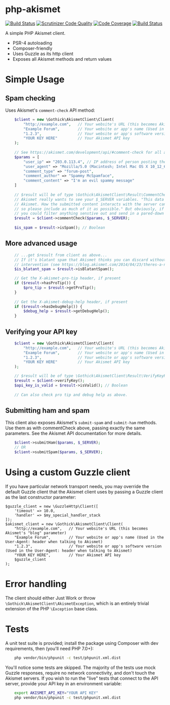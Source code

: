 # php-akismet

[![Build Status](https://travis-ci.org/gothick/php-akismet.svg?branch=master)](https://travis-ci.org/gothick/php-akismet)
[![Scrutinizer Code Quality](https://scrutinizer-ci.com/g/gothick/php-akismet/badges/quality-score.png?b=master)](https://scrutinizer-ci.com/g/gothick/php-akismet/?branch=master)
[![Code Coverage](https://scrutinizer-ci.com/g/gothick/php-akismet/badges/coverage.png?b=master)](https://scrutinizer-ci.com/g/gothick/php-akismet/?branch=master)
[![Build Status](https://scrutinizer-ci.com/g/gothick/php-akismet/badges/build.png?b=master)](https://scrutinizer-ci.com/g/gothick/php-akismet/build-status/master)

A simple PHP Akismet client. 

* PSR-4 autoloading
* Composer-friendly
* Uses Guzzle as its http client
* Exposes all Akismet methods and return values

# Simple Usage

## Spam checking

Uses Akismet's `comment-check` API method:

```php
    $client = new \Gothick\AkismetClient\Client(
        "http://example.com",   // Your website's URL (this becomes Akismet's "blog" parameter)
        "Example Forum",        // Your website or app's name (Used in the User-Agent: header when talking to Akismet)
        "1.2.3",                // Your website or app's software version (Used in the User-Agent: header when talking to Akismet)
        "YOUR KEY HERE"         // Your Akismet API key
    );
    
    // See https://akismet.com/development/api/#comment-check for all available parameters
    $params = [
        "user_ip" => "203.0.113.4", // IP address of person posting the comment
        "user_agent" => "Mozilla/5.0 (Macintosh; Intel Mac OS X 10_12_6) AppleWebKit/603.3.8 (KHTML, like Gecko) Version/10.1.2 Safari/603.3.8", // User-Agent header of the commenter 
        "comment_type" => "forum-post",
        "comment_author" => "Spammy McSpamface",
        "comment_content" => "I'm an evil spammy message"
    ]
        
    // $result will be of type \Gothick\AkismetClient\Result\CommentCheckResult.php
    // Akismet really wants to see your $_SERVER variables. "This data is highly useful to
    // Akismet. How the submitted content interacts with the server can be very telling,
    // so please include as much of it as possible." But obviously, if you're worried,
    // you could filter anything senstive out and send in a pared-down array instead.
    $result = $client->commentCheck($params, $_SERVER);
    
    $is_spam = $result->isSpam(); // Boolean 
```

## More advanced usage

```php
    // ...get $result from client as above...
    // If it's blatant spam that Akismet thinks you can discard without human
    // intervention (see https://blog.akismet.com/2014/04/23/theres-a-ninja-in-your-akismet/)
    $is_blatant_spam = $result->isBlatantSpam();

    // Get the X-akismet-pro-tip header, if present
    if ($result->hasProTip()) {
        $pro_tip = $result->getProTip();
    }
    
    // Get the X-akismet-debug-help header, if present
    if ($result->hasDebugHelp()) {
        $debug_help = $result->getDebugHelp();
    }
```

## Verifying your API key

```php
    $client = new \Gothick\AkismetClient\Client(
        "http://example.com",   // Your website's URL (this becomes Akismet's "blog" parameter)
        "Example Forum",        // Your website or app's name (Used in the User-Agent: header when talking to Akismet)
        "1.2.3",                // Your website or app's software version (Used in the User-Agent: header when talking to Akismet)
        "YOUR KEY HERE"         // Your Akismet API key
    );

    // $result will be of type \Gothick\AkismetClient\Result\VerifyKeyResult
    $result = $client->verifyKey();
    $api_key_is_valid = $result->isValid(); // Boolean
    
    // Can also check pro tip and debug help as above.
```

## Submitting ham and spam

This client also exposes Akismet's `submit-spam` and `submit-ham` methods. Use them as
with commentCheck above, passing exactly the same parameters. See the Akismet API
documentation for more details.

```php
    $client->submitHam($params, $_SERVER);
    // OR
    $client->submitSpam($params, $_SERVER);
```

# Using a custom Guzzle client

If you have particular network transport needs, you may override the default Guzzle
client that the Akismet client uses by passing a Guzzle client as the last constructor
parameter:

    $guzzle_client = new \GuzzleHttp\Client([
        'timeout' => 10.0,
        'handler' => $my_special_handler_stack
    ]);
    $akismet_client = new \Gothick\AkismetClient\Client(
        "http://example.com",   // Your website's URL (this becomes Akismet's "blog" parameter)
        "Example Forum",        // Your website or app's name (Used in the User-Agent: header when talking to Akismet)
        "1.2.3",                // Your website or app's software version (Used in the User-Agent: header when talking to Akismet)
        "YOUR KEY HERE",        // Your Akismet API key
        $guzzle_client 
    );

# Error handling

The client should either Just Work or throw `\Gothick\AkismetClient\AkismetException`,
which is an entirely trivial extension of the PHP `\Exception` base class.

# Tests

A unit test suite is provided; install the package using Composer with dev requirements,
then (you'll need PHP 7.0+):

```sh
    php vendor/bin/phpunit -c test/phpunit.xml.dist 
```

You'll notice some tests are skipped. The majority of the tests use mock Guzzle responses,
require no network connectivity, and don't touch the Akismet servers. If you wish to run
the "live" tests that connect to the API server, provide your API key in an environment
variable:

```sh
    export AKISMET_API_KEY="YOUR API KEY"
    php vendor/bin/phpunit -c test/phpunit.xml.dist 
```


